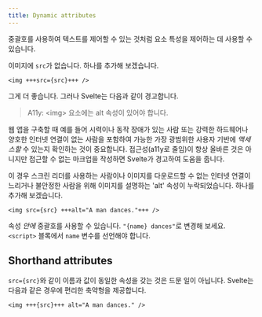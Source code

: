 ```yaml
---
title: Dynamic attributes
---
```


중괄호를 사용하여 텍스트를 제어할 수 있는 것처럼 요소 특성을 제어하는 데 사용할 수 있습니다.

이미지에 `src`가 없습니다. 하나를 추가해 보겠습니다.

```svelte
<img +++src={src}+++ />
```

그게 더 좋습니다. 그러나 Svelte는 다음과 같이 경고합니다.

> A11y: &lt;img&gt; 요소에는 alt 속성이 있어야 합니다.

웹 앱을 구축할 때 예를 들어 시력이나 동작 장애가 있는 사람 또는 강력한 하드웨어나 양호한 인터넷 연결이 없는 사람을 포함하여 가능한 가장 광범위한 사용자 기반에 _액세스할_ 수 있는지 확인하는 것이 중요합니다. 접근성(a11y로 줄임)이 항상 올바른 것은 아니지만 접근할 수 없는 마크업을 작성하면 Svelte가 경고하여 도움을 줍니다.

이 경우 스크린 리더를 사용하는 사람이나 이미지를 다운로드할 수 없는 인터넷 연결이 느리거나 불안정한 사람을 위해 이미지를 설명하는 'alt' 속성이 누락되었습니다. 하나를 추가해 보겠습니다.

```svelte
<img src={src} +++alt="A man dances."+++ />
```

속성 _안에_ 중괄호를 사용할 수 있습니다. `"{name} dances"`로 변경해 보세요. `<script>` 블록에서 `name` 변수를 선언해야 합니다.

## Shorthand attributes

`src={src}`와 같이 이름과 값이 동일한 속성을 갖는 것은 드문 일이 아닙니다. Svelte는 다음과 같은 경우에 편리한 축약형을 제공합니다.

```svelte
<img +++{src}+++ alt="A man dances." />
```
